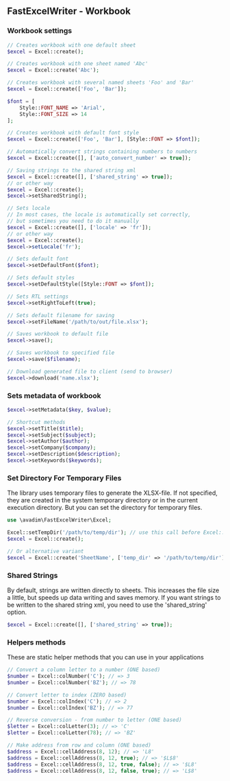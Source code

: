 ## FastExcelWriter - Workbook

### Workbook settings

```php
// Creates workbook with one default sheet 
$excel = Excel::create();

// Creates workbook with one sheet named 'Abc' 
$excel = Excel::create('Abc');

// Creates workbook with several named sheets 'Foo' and 'Bar'
$excel = Excel::create(['Foo', 'Bar']);

$font = [
    Style::FONT_NAME => 'Arial', 
    Style::FONT_SIZE => 14
];

// Creates workbook with default font style
$excel = Excel::create(['Foo', 'Bar'], [Style::FONT => $font]);

// Automatically convert strings containing numbers to numbers
$excel = Excel::create([], ['auto_convert_number' => true]);

// Saving strings to the shared string xml
$excel = Excel::create([], ['shared_string' => true]);
// or other way
$excel = Excel::create();
$excel->setSharedString();

// Sets locale
// In most cases, the locale is automatically set correctly,
// but sometimes you need to do it manually
$excel = Excel::create([], ['locale' => 'fr']);
// or other way
$excel = Excel::create();
$excel->setLocale('fr');

// Sets default font
$excel->setDefaultFont($font);

// Sets default styles
$excel->setDefaultStyle([Style::FONT => $font]);

// Sets RTL settings
$excel->setRightToLeft(true);

// Sets default filename for saving
$excel->setFileName('/path/to/out/file.xlsx');

// Saves workbook to default file 
$excel->save();

// Saves workbook to specified file 
$excel->save($filename);

// Download generated file to client (send to browser)
$excel->download('name.xlsx');

```

### Sets metadata of workbook

```php
$excel->setMetadata($key, $value);

// Shortcut methods
$excel->setTitle($title);
$excel->setSubject($subject);
$excel->setAuthor($author);
$excel->setCompany($company);
$excel->setDescription($description);
$excel->setKeywords($keywords);

```

### Set Directory For Temporary Files

The library uses temporary files to generate the XLSX-file. If not specified, they are created in the system temporary directory
or in the current execution directory. But you can set the directory for temporary files.

```php
use \avadim\FastExcelWriter\Excel;

Excel::setTempDir('/path/to/temp/dir'); // use this call before Excel::create()
$excel = Excel::create();

// Or alternative variant
$excel = Excel::create('SheetName', ['temp_dir' => '/path/to/temp/dir']);

```
### Shared Strings

By default, strings are written directly to sheets. This increases the file size a little,
but speeds up data writing and saves memory. If you want strings to be written to the shared string xml,
you need to use the 'shared_string' option.
```php
$excel = Excel::create([], ['shared_string' => true]);
```

### Helpers methods

These are static helper methods that you can use in your applications

```php
// Convert a column letter to a number (ONE based)
$number = Excel::colNumber('C'); // => 3
$number = Excel::colNumber('BZ'); // => 78

// Convert letter to index (ZERO based)
$number = Excel::colIndex('C'); // => 2
$number = Excel::colIndex('BZ'); // => 77

// Reverse conversion - from number to letter (ONE based)
$letter = Excel::colLetter(3); // => 'C'
$letter = Excel::colLetter(78); // => 'BZ'

// Make address from row and column (ONE based)
$address = Excel::cellAddress(8, 12); // => 'L8'
$address = Excel::cellAddress(8, 12, true); // => '$L$8'
$address = Excel::cellAddress(8, 12, true, false); // => '$L8'
$address = Excel::cellAddress(8, 12, false, true); // => 'L$8'

```

